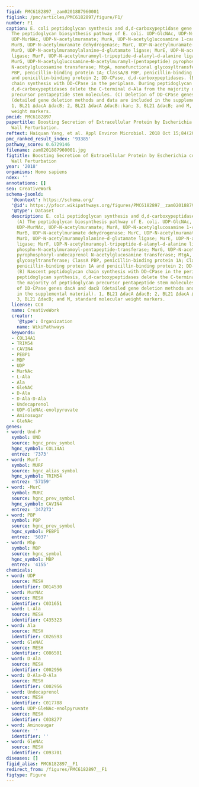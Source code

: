 ```yaml
---
figid: PMC6182897__zam0201887960001
figlink: /pmc/articles/PMC6182897/figure/F1/
number: F1
caption: E. coli peptidoglycan synthesis and d,d-carboxypeptidase gene deletion. (A)
  The peptidoglycan biosynthesis pathway of E. coli. UDP-GlcNAc, UDP-N-acetylglucosamine;
  UDP-MurNAc, UDP-N-acetylmuramate; MurA, UDP-N-acetylglucosamine 1-carboxyvinyltransferase;
  MurB, UDP-N-acetylmuramate dehydrogenase; MurC, UDP-N-acetylmuramate-alanine ligase;
  MurD, UDP-N-acetylmuramoylalanine–d-glutamate ligase; MurE, UDP-N-acetylmuramoyl-l-alanyl–d-glutamate-2,6-diaminopimelate
  ligase; MurF, UDP-N-acetylmuramoyl-tripeptide-d-alanyl–d-alanine ligase; MraY, phospho-N-acetylmuramoyl-pentapeptide-transferase;
  MurG, UDP-N-acetylglucosamine–N-acetylmuramyl-(pentapeptide) pyrophosphoryl-undecaprenol
  N-acetylglucosamine transferase; MtgA, monofunctional glycosyltransferase; ClassA
  PBP, penicillin-binding protein 1A; ClassA/B PBP, penicillin-binding protein 1A
  and penicillin-binding protein 2; DD-CPase, d,d-carboxypeptidases. (B) Nascent peptidoglycan
  chain synthesis with DD-CPase in the periplasm. During peptidoglycan synthesis,
  d,d-carboxypeptidases delete the C-terminal d-Ala from the majority of peptidoglycan
  precursor pentapeptide stem molecules. (C) Deletion of DD-CPase genes dacA and dacB
  (detailed gene deletion methods and data are included in the supplemental material).
  1, BL21 ΔdacA ΔdacB; 2, BL21 ΔdacA ΔdacB::kan; 3, BL21 ΔdacB; and M, standard molecular
  weight markers.
pmcid: PMC6182897
papertitle: Boosting Secretion of Extracellular Protein by Escherichia coli via Cell
  Wall Perturbation.
reftext: Haiquan Yang, et al. Appl Environ Microbiol. 2018 Oct 15;84(20):e01382-18.
pmc_ranked_result_index: '93385'
pathway_score: 0.6729146
filename: zam0201887960001.jpg
figtitle: Boosting Secretion of Extracellular Protein by Escherichia coli via Cell
  Wall Perturbation
year: '2018'
organisms: Homo sapiens
ndex: ''
annotations: []
seo: CreativeWork
schema-jsonld:
  '@context': https://schema.org/
  '@id': https://pfocr.wikipathways.org/figures/PMC6182897__zam0201887960001.html
  '@type': Dataset
  description: E. coli peptidoglycan synthesis and d,d-carboxypeptidase gene deletion.
    (A) The peptidoglycan biosynthesis pathway of E. coli. UDP-GlcNAc, UDP-N-acetylglucosamine;
    UDP-MurNAc, UDP-N-acetylmuramate; MurA, UDP-N-acetylglucosamine 1-carboxyvinyltransferase;
    MurB, UDP-N-acetylmuramate dehydrogenase; MurC, UDP-N-acetylmuramate-alanine ligase;
    MurD, UDP-N-acetylmuramoylalanine–d-glutamate ligase; MurE, UDP-N-acetylmuramoyl-l-alanyl–d-glutamate-2,6-diaminopimelate
    ligase; MurF, UDP-N-acetylmuramoyl-tripeptide-d-alanyl–d-alanine ligase; MraY,
    phospho-N-acetylmuramoyl-pentapeptide-transferase; MurG, UDP-N-acetylglucosamine–N-acetylmuramyl-(pentapeptide)
    pyrophosphoryl-undecaprenol N-acetylglucosamine transferase; MtgA, monofunctional
    glycosyltransferase; ClassA PBP, penicillin-binding protein 1A; ClassA/B PBP,
    penicillin-binding protein 1A and penicillin-binding protein 2; DD-CPase, d,d-carboxypeptidases.
    (B) Nascent peptidoglycan chain synthesis with DD-CPase in the periplasm. During
    peptidoglycan synthesis, d,d-carboxypeptidases delete the C-terminal d-Ala from
    the majority of peptidoglycan precursor pentapeptide stem molecules. (C) Deletion
    of DD-CPase genes dacA and dacB (detailed gene deletion methods and data are included
    in the supplemental material). 1, BL21 ΔdacA ΔdacB; 2, BL21 ΔdacA ΔdacB::kan;
    3, BL21 ΔdacB; and M, standard molecular weight markers.
  license: CC0
  name: CreativeWork
  creator:
    '@type': Organization
    name: WikiPathways
  keywords:
  - COL14A1
  - TRIM54
  - CAVIN4
  - PEBP1
  - MBP
  - UDP
  - MurNAc
  - L-Ala
  - Ala
  - GleNAC
  - D-Ala
  - D-Ala-D-Ala
  - Undecaprenol
  - UDP-GleNAc-enolpyruvate
  - Aminosugar
  - GleNAc
genes:
- word: Und-P
  symbol: UND
  source: hgnc_prev_symbol
  hgnc_symbol: COL14A1
  entrez: '7373'
- word: Murf-
  symbol: MURF
  source: hgnc_alias_symbol
  hgnc_symbol: TRIM54
  entrez: '57159'
- word: -MurC
  symbol: MURC
  source: hgnc_prev_symbol
  hgnc_symbol: CAVIN4
  entrez: '347273'
- word: PBP
  symbol: PBP
  source: hgnc_prev_symbol
  hgnc_symbol: PEBP1
  entrez: '5037'
- word: Mbp
  symbol: MBP
  source: hgnc_symbol
  hgnc_symbol: MBP
  entrez: '4155'
chemicals:
- word: UDP
  source: MESH
  identifier: D014530
- word: MurNAc
  source: MESH
  identifier: C031651
- word: L-Ala
  source: MESH
  identifier: C435323
- word: Ala
  source: MESH
  identifier: C026593
- word: GleNAC
  source: MESH
  identifier: C086501
- word: D-Ala
  source: MESH
  identifier: C002956
- word: D-Ala-D-Ala
  source: MESH
  identifier: C002956
- word: Undecaprenol
  source: MESH
  identifier: C017788
- word: UDP-GleNAc-enolpyruvate
  source: MESH
  identifier: C038277
- word: Aminosugar
  source: ''
  identifier: ''
- word: GleNAc
  source: MESH
  identifier: C093701
diseases: []
figid_alias: PMC6182897__F1
redirect_from: /figures/PMC6182897__F1
figtype: Figure
---
```

